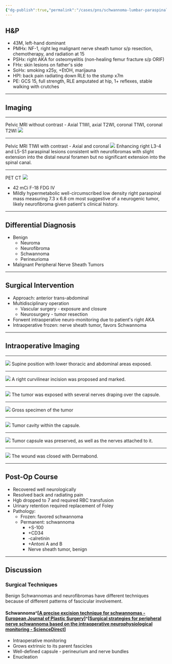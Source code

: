 ```yaml
---
{"dg-publish":true,"permalink":"/cases/pns/schwannoma-lumbar-paraspinal/","tags":["NF1","tumor/lsp","PNS","schwannoma"],"created":"2023-05-12T22:42:34.000-05:00","updated":"2023-05-17T22:38:21.916-05:00"}
---
```



## H&P

- 43M, left-hand dominant
- PMHx: NF-1, right leg malignant nerve sheath tumor s/p resection, chemotherapy, and radiation at 15
- PSHx: right AKA for osteomyelitis (non-healing femur fracture s/p ORIF)
- FHx: skin lesions on father's side
- SoHx: smoking x25y, +EtOH, marijauna
- HPI: back pain radiating down RLE to the stump x7m
- PE: GCS 15, full strength, RLE amputated at hip, 1+ reflexes, stable walking with crutches

---

## Imaging

---

Pelvic MRI without contrast - Axial T1WI, axial T2WI, coronal T1WI, coronal T2WI 
![](https://i.imgur.com/6MfNHCL.png)

---

Pelvic MRI T1WI with contrast - Axial and coronal
![](https://i.imgur.com/jW7ZCzD.png)
Enhancing right L3-4 and L5-S1 paraspinal lesions consistent with neurofibromas with slight extension into the distal neural foramen but no significant extension into the spinal canal. 

---

PET CT
![](https://i.imgur.com/gIFttns.png)
- 42 mCi F-18 FDG IV
- Mildly hypermetabolic well-circumscribed low density right paraspinal mass measuring 7.3 x 6.8 cm most suggestive of a neurogenic tumor, likely neurofibroma given patient's clinical history.

---

## Differential Diagnosis

- Benign
    -   Neuroma
    -   Neurofibroma
    -   Schwannoma
    -   Perineurioma
-   Malignant Peripheral Nerve Sheath Tumors

---

## Surgical Intervention

- Approach: anterior trans-abdominal
- Multidisciplinary operation
	- Vascular surgery - exposure and closure
	- Neurosurgery - tumor resection
- Forwent intraoperative neuro-monitoring due to patient's right AKA
- Intraoperative frozen: nerve sheath tumor, favors Schwannoma

---

## Intraoperative Imaging

---

![](https://i.imgur.com/soSWsd5.jpg) 
Supine position with lower thoracic and abdominal areas exposed. 

---

![](https://i.imgur.com/e4uymBz.jpg)
A right curvilinear incision was proposed and marked.

---

![](https://i.imgur.com/GBzvEkl.jpg)
The tumor was exposed with several nerves draping over the capsule.

---

![](https://i.imgur.com/6zps9dW.jpg)
Gross specimen of the tumor

---

![](https://i.imgur.com/fQ9GS60.jpg)
Tumor cavity within the capsule.

---

![](https://i.imgur.com/X0f99LR.jpg)
Tumor capsule was preserved, as well as the nerves attached to it.

---

![](https://i.imgur.com/O2xCxIh.jpg)
The wound was closed with Dermabond.

---

## Post-Op Course

- Recovered well neurologically
- Resolved back and radiating pain
- Hgb dropped to 7 and required RBC transfusion
- Urinary retention required replacement of Foley
- Pathology:
	- Frozen: favored schwannoma
	- Permanent: schwannoma
		- +S-100
		- +CD34
		- -calretinin
		- +Antoni A and B
		- Nerve sheath tumor, benign

---

## Discussion

### Surgical Techniques

Benign Schwannomas and neurofibromas have different techniques because of different patterns of fascicular involvement.

#### Schwannoma^[[A precise excision technique for schwannomas - European Journal of Plastic Surgery](https://link.springer.com/article/10.1007/s00238-012-0715-1)]^[[Surgical strategies for peripheral nerve schwannoma based on the intraoperative neurophysiological monitoring - ScienceDirect](https://www.sciencedirect.com/science/article/pii/S2468900919300386)]

- Intraoperative monitoring
- Grows extrinsic to its parent fascicles
- Well-defined capsule - perineurium and nerve bundles
- Enucleation